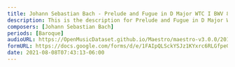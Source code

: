 ```yaml
---
title: Johann Sebastian Bach - Prelude and Fugue in D Major WTC I BWV 850 (2)
description: This is the description for Prelude and Fugue in D Major WTC I BWV 850 by Johann Sebastian Bach
composers: [Johann Sebastian Bach]
periods: [Baroque]
audioURL: https://OpenMusicDataset.github.io/Maestro/maestro-v3.0.0/2017/MIDI-Unprocessed_053_PIANO053_MID--AUDIO-split_07-06-17_Piano-e_3-04_wav--1.midi
formURL: https://docs.google.com/forms/d/e/1FAIpQLSckYSJz1KYxrc6RLGfpeGVea-5SzQFu0Jz8wz8ZBBmdy-Zn6g/viewform
date: 2021-08-08T07:43:13-06:00
---
```

